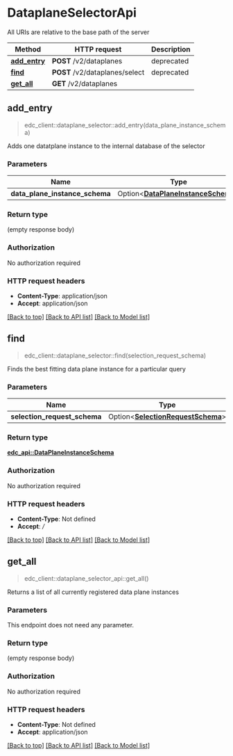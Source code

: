 # DataplaneSelectorApi

All URIs are relative to the base path of the server

| Method                                             | HTTP request                   | Description |
|----------------------------------------------------|--------------------------------|-------------|
| [**add_entry**](DataplaneSelectorApi.md#add_entry) | **POST** /v2/dataplanes        | deprecated  |
| [**find**](DataplaneSelectorApi.md#find)           | **POST** /v2/dataplanes/select | deprecated  |
| [**get_all**](DataplaneSelectorApi.md#get_all)     | **GET** /v2/dataplanes         |             |

## add_entry

> edc_client::dataplane_selector::add_entry(data_plane_instance_schema)


Adds one datatplane instance to the internal database of the selector

### Parameters


| Name                           | Type                                                                         | Description | Required | Notes |
|--------------------------------|------------------------------------------------------------------------------|-------------|----------|-------|
| **data_plane_instance_schema** | Option<[**DataPlaneInstanceSchema**](../edc_api/DataPlaneInstanceSchema.md)> |             |          |       |

### Return type

 (empty response body)

### Authorization

No authorization required

### HTTP request headers

- **Content-Type**: application/json
- **Accept**: application/json

[[Back to top]](#dataplaneselectorapi) [[Back to API list]](../../crates/edc_client/README.md#documentation-for-api-endpoints) [[Back to Model list]](../../crates/edc_api/README.md#documentation-for-models)


## find

> edc_client::dataplane_selector::find(selection_request_schema)


Finds the best fitting data plane instance for a particular query

### Parameters


| Name                         | Type                                                                       | Description | Required | Notes |
|------------------------------|----------------------------------------------------------------------------|-------------|----------|-------|
| **selection_request_schema** | Option<[**SelectionRequestSchema**](../edc_api/SelectionRequestSchema.md)> |             |          |       |

### Return type

[**edc_api::DataPlaneInstanceSchema**](../edc_api/DataPlaneInstanceSchema.md)

### Authorization

No authorization required

### HTTP request headers

- **Content-Type**: Not defined
- **Accept**: */*

[[Back to top]](#dataplaneselectorapi) [[Back to API list]](../../crates/edc_client/README.md#documentation-for-api-endpoints) [[Back to Model list]](../../crates/edc_api/README.md#documentation-for-models)



## get_all

> edc_client::dataplane_selector_api::get_all()


Returns a list of all currently registered data plane instances

### Parameters

This endpoint does not need any parameter.

### Return type

 (empty response body)

### Authorization

No authorization required

### HTTP request headers

- **Content-Type**: Not defined
- **Accept**: application/json

[[Back to top]](#dataplaneselectorapi) [[Back to API list]](../../crates/edc_client/README.md#documentation-for-api-endpoints) [[Back to Model list]](../../crates/edc_api/README.md#documentation-for-models)

